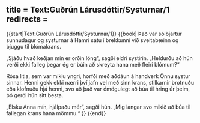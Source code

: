 title = Text:Guðrún Lárusdóttir/Systurnar/1
redirects =
---

{{start|Text:Guðrún Lárusdóttir/Systurnar/1}}
{{book|
Það var sólbjartur sunnudagur og systurnar á Hamri sátu í brekkunni við sveitabæinn og bjuggu til blómakrans.

„Sjáðu hvað keðjan mín er orðin löng“, sagði eldri systirin.
„Heldurðu að hún verði ekki falleg þegar ég er búin að skreyta hana með fleiri blómum?“

Rósa litla, sem var miklu yngri, horfði með aðdáun á handverk Önnu systur sinnar.
Henni gekk ekki nærri því jafn vel með sinn krans, stilkarnir brotnuðu eða klofnuðu hjá henni, svo að það var ómögulegt að búa til hring úr þeim, þó gerði hún sitt besta.

„Elsku Anna mín, hjálpaðu mér“, sagði hún.
„Mig langar svo mikið að búa til fallegan krans hana mömmu.“
}}
{{end}}